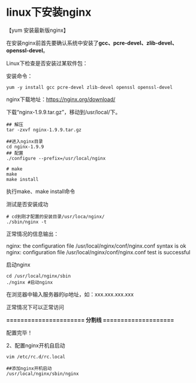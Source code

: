 # linux下安装nginx

【yum 安装最新版nginx】

在安装nginx前首先要确认系统中安装了**gcc、pcre-devel、zlib-devel、openssl-devel**。

Linux下检查是否安装过某软件包：

安装命令：

```
yum -y install gcc pcre-devel zlib-devel openssl openssl-devel
```

nginx下载地址：https://nginx.org/download/

下载“nginx-1.9.9.tar.gz”，移动到/usr/local/下。

```
## 解压
tar -zxvf nginx-1.9.9.tar.gz

##进入nginx目录
cd nginx-1.9.9
## 配置
./configure --prefix=/usr/local/nginx

# make
make
make install
```

执行make、make install命令

测试是否安装成功

```
# cd到刚才配置的安装目录/usr/loca/nginx/
./sbin/nginx -t
```

正常情况的信息输出：

nginx: the configuration file /usr/local/nginx/conf/nginx.conf syntax is ok
nginx: configuration file /usr/local/nginx/conf/nginx.conf test is successful

启动nginx 

```
cd /usr/local/nginx/sbin
./nginx #启动nginx
```

在浏览器中输入服务器的ip地址，如：xxx.xxx.xxx.xxx

正常情况下可以正常访问

**====================== 分割线 ====================**

配置完毕！

2、配置nginx开机自启动

```
vim /etc/rc.d/rc.local

##添加nginx开机启动
/usr/local/nginx/sbin/nginx
```
